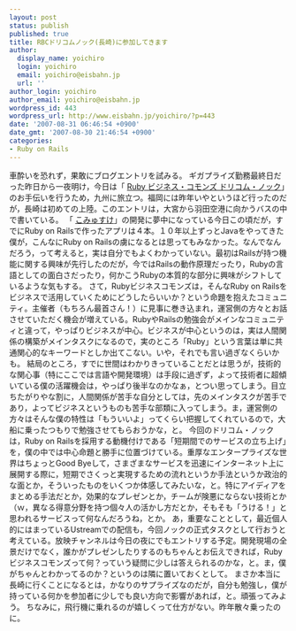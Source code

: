 ```yaml
---
layout: post
status: publish
published: true
title: RBCドリコムノック(長崎)に参加してきます
author:
  display_name: yoichiro
  login: yoichiro
  email: yoichiro@eisbahn.jp
  url: ''
author_login: yoichiro
author_email: yoichiro@eisbahn.jp
wordpress_id: 443
wordpress_url: http://www.eisbahn.jp/yoichiro/?p=443
date: '2007-08-31 06:46:54 +0900'
date_gmt: '2007-08-30 21:46:54 +0900'
categories:
- Ruby on Rails
---
```


車酔いを恐れず，果敢にブログエントリを試みる。
ギガプライズ勤務最終日だった昨日から一夜明け，今日は「
[Ruby ビジネス・コモンズ ドリコム・ノック](http://qwik.jp/rbc/16.html)」のお手伝いを行うため，九州に旅立つ。福岡には昨年いやというほど行ったのだが，長崎は初めての上陸。このエントリは，大宮から羽田空港に向かうバスの中で書いている。
「
[こみゅすけ](http://commusuke.eisbahn.jp/)」の開発に夢中になっている今日この頃だが，すでにRuby on Railsで作ったアプリは４本。１０年以上ずっとJavaをやってきた僕が，こんなにRuby on Railsの虜になるとは思ってもみなかった。なんでなんだろう，って考えると，実は自分でもよくわかっていない。最初はRailsが持つ機能に関する興味が先行したのだが，今ではRailsの動作原理だったり，Rubyの言語としての面白さだったり，何かこうRubyの本質的な部分に興味がシフトしているような気もする。
さて，Rubyビジネスコモンズは，そんなRuby on Railsをビジネスで活用していくためにどうしたらいいか？という命題を抱えたコミュニティ。主催者（もちろん最首さん！）に見事に巻き込まれ，運営側の方々とお話させていただく機会が増えている。RubyやRailsの勉強会がメインなコミュニティと違って，やっぱりビジネスが中心。ビジネスが中心というのは，実は人間関係の構築がメインタスクになるので，実のところ「Ruby」という言葉は単に共通関心的なキーワードとしか出てこない。いや，それでも言い過ぎなくらいかも。
結局のところ，すでに世間はわかりきっていることだとは思うが，技術的な関心事（特にここでは言語や開発環境）は手段に過ぎず，よって技術者に超傾いている僕の活躍機会は，やっぱり後半なのかなぁ，とつい思ってしまう。目立ちたがりやな割に，人間関係が苦手な自分としては，先のメインタスクが苦手であり，よってビジネスというものも苦手な部類に入ってしまう。ま，運営側の方々はそんな僕の特性は「もういいよ」ってくらい把握してくれているので，大船に乗ったつもりで勉強させてもらおうかな，と。
今回のドリコム・ノックは，Ruby on Railsを採用する動機付けである「短期間でのサービスの立ち上げ」を，僕の中では中心命題と勝手に位置づけている。重厚なエンタープライズな世界はちょっとGood Byeして，さまざまなサービスを迅速にインターネット上に展開する際に，短期でさくっと実現するための流れというか手法というか政治的な面とか，そういったものをいくつか体感してみたいな，と。特にアイディアをまとめる手法だとか，効果的なプレゼンとか，チームが険悪にならない技術とか（ｗ，異なる得意分野を持つ個々人の活かし方だとか，そもそも「うける！」と思われるサービスって何なんだろうね，とか。
あ，重要なこととして，最近個人的にはまっているUstreamでの配信も，今回ノックの正式タスクとして行おうと考えている。放映チャンネルは今日の夜にでもエントリする予定。開発現場の全景だけでなく，誰かがプレゼンしたりするのもちゃんとお伝えできれば，Rubyビジネスコモンズって何？っていう疑問に少しは答えられるのかな，と。ま，僕がちゃんとわかってるのか？というのは隣に置いておくとして。
まさか本当に長崎に行くことになるとは，かなりのサプライズなのだが，自分も勉強し，僕が持っている何かを参加者に少しでも良い方向で影響があれば，と。頑張ってみよう。
ちなみに，飛行機に乗れるのが嬉しくって仕方がない。昨年散々乗ったのに。
